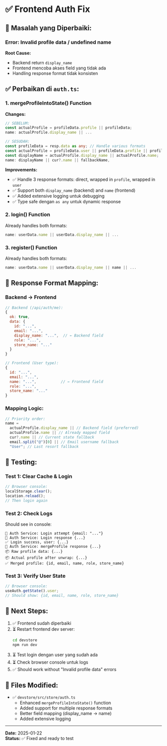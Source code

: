 # ✅ Frontend Auth Fix

## 🎯 Masalah yang Diperbaiki:

### Error: Invalid profile data / undefined name

**Root Cause:**

- Backend return `display_name`
- Frontend mencoba akses field yang tidak ada
- Handling response format tidak konsisten

## ✅ Perbaikan di `auth.ts`:

### 1. **mergeProfileIntoState() Function**

**Changes:**

```typescript
// SEBELUM:
const actualProfile = profileData.profile || profileData;
name: actualProfile.display_name || ...

// SESUDAH:
const profileData = resp.data as any; // Handle various formats
const actualProfile = profileData.user || profileData.profile || profileData;
const displayName = actualProfile.display_name || actualProfile.name;
name: displayName || cur?.name || fallbackName,
```

**Improvements:**

- ✅ Handle 3 response formats: direct, wrapped in `profile`, wrapped in `user`
- ✅ Support both `display_name` (backend) and `name` (frontend)
- ✅ Added extensive logging untuk debugging
- ✅ Type safe dengan `as any` untuk dynamic response

### 2. **login() Function**

Already handles both formats:

```typescript
name: userData.name || userData.display_name || ...
```

### 3. **register() Function**

Already handles both formats:

```typescript
name: userData.name || userData.display_name || name || ...
```

## 🔄 Response Format Mapping:

### Backend → Frontend

```javascript
// Backend (/api/auth/me):
{
  ok: true,
  data: {
    id: "...",
    email: "...",
    display_name: "...",  // ← Backend field
    role: "...",
    store_name: "..."
  }
}

// Frontend (User type):
{
  id: "...",
  email: "...",
  name: "...",           // ← Frontend field
  role: "...",
  store_name: "..."
}
```

### Mapping Logic:

```typescript
// Priority order:
name =
  actualProfile.display_name || // Backend field (preferred)
  actualProfile.name || // Already mapped field
  cur?.name || // Current state fallback
  email.split("@")[0] || // Email username fallback
  "User"; // Last resort fallback
```

## 🧪 Testing:

### Test 1: Clear Cache & Login

```javascript
// Browser console:
localStorage.clear();
location.reload();
// Then login again
```

### Test 2: Check Logs

Should see in console:

```
🔐 Auth Service: Login attempt {email: "..."}
🔐 Auth Service: Login response {...}
✅ Login success, user: {...}
🔐 Auth Service: mergeProfile response {...}
📦 Raw profile data: {...}
📦 Actual profile after unwrap: {...}
✅ Merged profile: {id, email, name, role, store_name}
```

### Test 3: Verify User State

```javascript
// Browser console:
useAuth.getState().user;
// Should show: {id, email, name, role, store_name}
```

## 🚀 Next Steps:

1. ✅ Frontend sudah diperbaiki
2. ⏳ Restart frontend dev server:
   ```bash
   cd devstore
   npm run dev
   ```
3. ⏳ Test login dengan user yang sudah ada
4. ⏳ Check browser console untuk logs
5. ✅ Should work without "Invalid profile data" errors

## 📝 Files Modified:

- ✅ `devstore/src/store/auth.ts`
  - Enhanced `mergeProfileIntoState()` function
  - Added support for multiple response formats
  - Better field mapping (display_name → name)
  - Added extensive logging

---

**Date:** 2025-01-22  
**Status:** ✅ Fixed and ready to test
